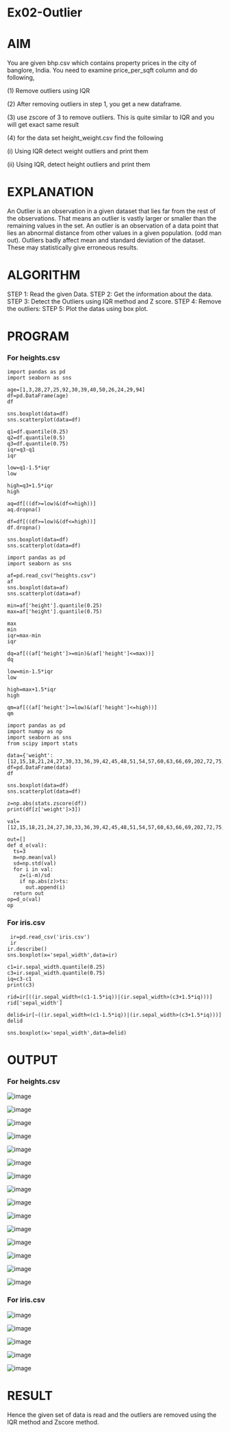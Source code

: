 # Ex02-Outlier
# AIM
You are given bhp.csv which contains property prices in the city of banglore, India. You need to examine price_per_sqft column and do following,

(1) Remove outliers using IQR

(2) After removing outliers in step 1, you get a new dataframe.

(3) use zscore of 3 to remove outliers. This is quite similar to IQR and you will get exact same result

(4) for the data set height_weight.csv find the following

(i) Using IQR detect weight outliers and print them

(ii) Using IQR, detect height outliers and print them

# EXPLANATION
An Outlier is an observation in a given dataset that lies far from the rest of the observations. That means an outlier is vastly larger or smaller than the remaining values in the set. An outlier is an observation of a data point that lies an abnormal distance from other values in a given population. (odd man out). Outliers badly affect mean and standard deviation of the dataset. These may statistically give erroneous results.

# ALGORITHM
STEP 1: Read the given Data.
STEP 2: Get the information about the data.
STEP 3: Detect the Outliers using IQR method and Z score.
STEP 4: Remove the outliers:
STEP 5: Plot the datas using box plot.

# PROGRAM
### For heights.csv
```
import pandas as pd
import seaborn as sns

age=[1,3,28,27,25,92,30,39,40,50,26,24,29,94]
df=pd.DataFrame(age)
df

sns.boxplot(data=df)
sns.scatterplot(data=df)

q1=df.quantile(0.25)
q2=df.quantile(0.5)
q3=df.quantile(0.75)
iqr=q3-q1
iqr

low=q1-1.5*iqr
low

high=q3+1.5*iqr
high

aq=df[((df>=low)&(df<=high))]
aq.dropna()

df=df[((df>=low)&(df<=high))]
df.dropna()

sns.boxplot(data=df)
sns.scatterplot(data=df)

import pandas as pd
import seaborn as sns

af=pd.read_csv("heights.csv")
af
sns.boxplot(data=af)
sns.scatterplot(data=af)

min=af['height'].quantile(0.25)
max=af['height'].quantile(0.75)

max
min
iqr=max-min
iqr

dq=af[((af['height']>=min)&(af['height']<=max))]
dq

low=min-1.5*iqr
low

high=max+1.5*iqr
high

qm=af[((af['height']>=low)&(af['height']<=high))]
qm

import pandas as pd
import numpy as np
import seaborn as sns
from scipy import stats

data={'weight':[12,15,18,21,24,27,30,33,36,39,42,45,48,51,54,57,60,63,66,69,202,72,75,78,81,84,232,87,90,93,96,99,258]}
df=pd.DataFrame(data)
df

sns.boxplot(data=df)
sns.scatterplot(data=df)

z=np.abs(stats.zscore(df))
print(df[z['weight']>3])

val=[12,15,18,21,24,27,30,33,36,39,42,45,48,51,54,57,60,63,66,69,202,72,75,78,81,84,232,87,90,93,96,99,258]

out=[]
def d_o(val):
  ts=3
  m=np.mean(val)
  sd=np.std(val)
  for i in val:
    z=(i-m)/sd
    if np.abs(z)>ts:
      out.append(i)
  return out
op=d_o(val)
op
```
### For iris.csv
```
 ir=pd.read_csv('iris.csv')
 ir
ir.describe()
sns.boxplot(x='sepal_width',data=ir)

c1=ir.sepal_width.quantile(0.25)
c3=ir.sepal_width.quantile(0.75)
iq=c3-c1
print(c3)

rid=ir[((ir.sepal_width<(c1-1.5*iq))|(ir.sepal_width>(c3+1.5*iq)))]
rid['sepal_width']

delid=ir[~((ir.sepal_width<(c1-1.5*iq))|(ir.sepal_width>(c3+1.5*iq)))]
delid

sns.boxplot(x='sepal_width',data=delid)
```

# OUTPUT

### For heights.csv
![image](https://github.com/Jenishajustin/ODD2023---Datascience---Ex-02/assets/119405070/06334619-2127-48a9-a7ba-cd1489bac463)

![image](https://github.com/Jenishajustin/ODD2023---Datascience---Ex-02/assets/119405070/04dd12a2-6494-479a-ba35-5d6be307d6e9)

![image](https://github.com/Jenishajustin/ODD2023---Datascience---Ex-02/assets/119405070/8743ef5e-a66a-4266-b751-9e51936ae27e)

![image](https://github.com/Jenishajustin/ODD2023---Datascience---Ex-02/assets/119405070/94347b7d-7b4f-4ca0-9bf0-17e1d0c159f1)

![image](https://github.com/Jenishajustin/ODD2023---Datascience---Ex-02/assets/119405070/39e29e36-a9a6-4e8f-a41e-47a400167801)

![image](https://github.com/Jenishajustin/ODD2023---Datascience---Ex-02/assets/119405070/68fa2880-39c2-49de-8b7c-de9a6d044d68)

![image](https://github.com/Jenishajustin/ODD2023---Datascience---Ex-02/assets/119405070/1d1ddd03-a56a-4d39-b772-b8c7ab1d75e5)

![image](https://github.com/Jenishajustin/ODD2023---Datascience---Ex-02/assets/119405070/ac5543ef-ac59-4610-9ed8-7d02947604c9)

![image](https://github.com/Jenishajustin/ODD2023---Datascience---Ex-02/assets/119405070/0418756e-1bd6-4d68-8f7c-2279ecb43c11)

![image](https://github.com/Jenishajustin/ODD2023---Datascience---Ex-02/assets/119405070/fe79ddf8-e6ba-4839-8239-1afa7cdbe845)

![image](https://github.com/Jenishajustin/ODD2023---Datascience---Ex-02/assets/119405070/24096d2a-584c-4074-9d57-8ad04caf7eb8)

![image](https://github.com/Jenishajustin/ODD2023---Datascience---Ex-02/assets/119405070/bba3864d-0014-452f-90aa-a34dda0b6cb0)

![image](https://github.com/Jenishajustin/ODD2023---Datascience---Ex-02/assets/119405070/8179634c-e2c6-47a7-8513-7f6f56d87f1b)

![image](https://github.com/Jenishajustin/ODD2023---Datascience---Ex-02/assets/119405070/00cdb6bc-927f-481e-b097-8eb83451b9ff)

![image](https://github.com/Jenishajustin/ODD2023---Datascience---Ex-02/assets/119405070/2d5522c8-1685-4877-a11a-b283ed6400d1)

### For iris.csv
![image](https://github.com/Jenishajustin/ODD2023---Datascience---Ex-02/assets/119405070/87736ffa-868f-4549-a3dc-b07bb3f85f8f)

![image](https://github.com/Jenishajustin/ODD2023---Datascience---Ex-02/assets/119405070/bdfdb9ea-20b9-4448-8807-978a672b227f)

![image](https://github.com/Jenishajustin/ODD2023---Datascience---Ex-02/assets/119405070/cb5d817a-9e93-4f50-b194-3605da873a08)

![image](https://github.com/Jenishajustin/ODD2023---Datascience---Ex-02/assets/119405070/a0032a51-4d86-44a4-b8c2-e2387957593b)

![image](https://github.com/Jenishajustin/ODD2023---Datascience---Ex-02/assets/119405070/693bfa15-0e7f-47b1-8a35-27269341074b)

# RESULT
Hence the given set of data is read and the outliers are removed using the IQR method and Zscore method.
